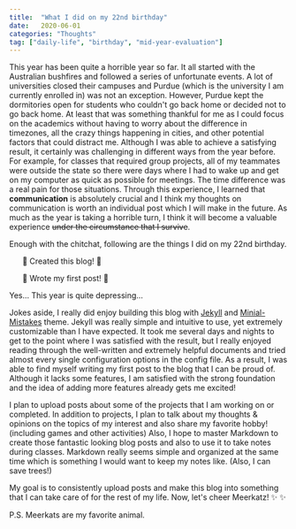 ```yaml
---
title:  "What I did on my 22nd birthday"
date:   2020-06-01
categories: "Thoughts"
tag: ["daily-life", "birthday", "mid-year-evaluation"]
---
```

This year has been quite a horrible year so far.
It all started with the Australian bushfires and followed a series of unfortunate events.
A lot of universities closed their campuses and Purdue (which is the university I am currently enrolled in) was not an exception.
However, Purdue kept the dormitories open for students who couldn't go back home or decided not to go back home.
At least that was something thankful for me as I could focus on the academics without having to worry about the difference in timezones, all the crazy things happening in cities, and other potential factors that could distract me.
Although I was able to achieve a satisfying result, it certainly was challenging in different ways from the year before.
For example, for classes that required group projects, all of my teammates were outside the state so there were days where I had to wake up and get on my computer as quick as possible for meetings. 
The time difference was a real pain for those situations.
Through this experience, I learned that **communication** is absolutely crucial and I think my thoughts on communication is worth an individual post which I will make in the future.
As much as the year is taking a horrible turn, I think it will become a valuable experience ~~under the circumstance that I survive~~.

Enough with the chitchat, following are the things I did on my 22nd birthday.

&nbsp;&nbsp;&nbsp;&nbsp;&nbsp;&nbsp;:tada: Created this blog! :tada:

&nbsp;&nbsp;&nbsp;&nbsp;&nbsp;&nbsp;:tada: Wrote my first post! :tada:

Yes... This year is quite depressing...

Jokes aside, I really did enjoy building this blog with [Jekyll](https://jekyllrb.com/) and [Minial-Mistakes](https://github.com/mmistakes/minimal-mistakes) theme.
Jekyll was really simple and intuitive to use, yet extremely customizable than I have expected.
It took me several days and nights to get to the point where I was satisfied with the result, but I really enjoyed reading through the well-written and extremely helpful documents and tried almost every single configuration options in the config file.
As a result, I was able to find myself writing my first post to the blog that I can be proud of. 
Although it lacks some features, I am satisfied with the strong foundation and the idea of adding more features already gets me excited!

I plan to upload posts about some of the projects that I am working on or completed.
In addition to projects, I plan to talk about my thoughts & opinions on the topics of my interest and also share my favorite hobby! (including games and other activities)
Also, I hope to master Markdown to create those fantastic looking blog posts and also to use it to take notes during classes.
Markdown really seems simple and organized at the same time which is something I would want to keep my notes like. (Also, I can save trees!)

My goal is to consistently upload posts and make this blog into something that I can take care of for the rest of my life.
Now, let's cheer Meerkatz! :sparkles: :sparkles:

P.S. Meerkats are my favorite animal.